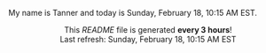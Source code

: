 My name is Tanner and today is Sunday, February 18, 10:15 AM EST.

<p align="center">This <i>README</i> file is generated <b>every 3 hours</b>!</br>Last refresh: Sunday, February 18, 10:15 AM EST<br /></p>
